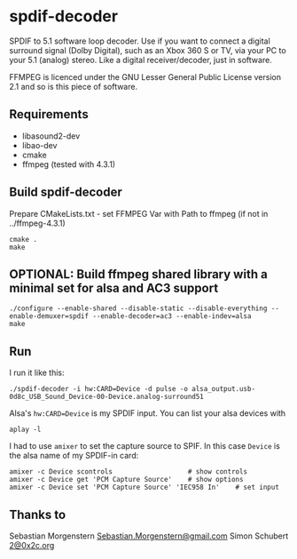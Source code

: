 spdif-decoder
=============

SPDIF to 5.1 software loop decoder.  Use if you want to connect a
digital surround signal (Dolby Digital), such as an Xbox 360 S or TV, via
your PC to your 5.1 (analog) stereo.  Like a digital receiver/decoder,
just in software.

FFMPEG is licenced under the GNU Lesser General Public License version 2.1 and so is 
this piece of software. 

Requirements
------------
- libasound2-dev
- libao-dev
- cmake
- ffmpeg (tested with 4.3.1)


Build spdif-decoder
-----
Prepare CMakeLists.txt - set FFMPEG Var with Path to ffmpeg (if not in ../ffmpeg-4.3.1)

    cmake .
    make

OPTIONAL: Build ffmpeg shared library with a minimal set for alsa and AC3 support
-----
    ./configure --enable-shared --disable-static --disable-everything --enable-demuxer=spdif --enable-decoder=ac3 --enable-indev=alsa
    make

Run
---

I run it like this:

    ./spdif-decoder -i hw:CARD=Device -d pulse -o alsa_output.usb-0d8c_USB_Sound_Device-00-Device.analog-surround51

Alsa's `hw:CARD=Device` is my SPDIF input.  You can list your alsa devices with

    aplay -l

I had to use `amixer` to set the capture source to SPIF.  In this case
`Device` is the alsa name of my SPDIF-in card:

	amixer -c Device scontrols                   # show controls
	amixer -c Device get 'PCM Capture Source'    # show options
    amixer -c Device set 'PCM Capture Source' 'IEC958 In'    # set input


Thanks to
-------
Sebastian Morgenstern <Sebastian.Morgenstern@gmail.com>
Simon Schubert <2@0x2c.org>
